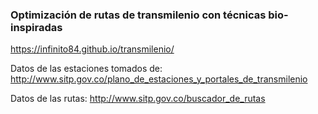 ### Optimización de rutas de transmilenio con técnicas bio-inspiradas

https://infinito84.github.io/transmilenio/

Datos de las estaciones tomados de:
http://www.sitp.gov.co/plano_de_estaciones_y_portales_de_transmilenio

Datos de las rutas:
http://www.sitp.gov.co/buscador_de_rutas
